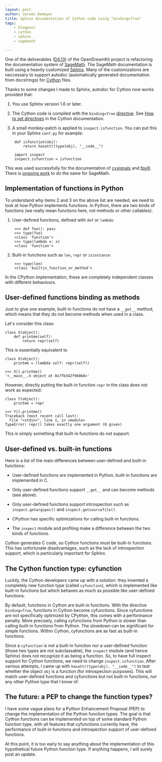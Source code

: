 ```yaml
---
layout: post
author: Jeroen Demeyer
title: Sphinx documentation of Cython code using "binding=True"
tags:
    - blogpost
    - cython
    - sphinx
    - sagemath

---
```


One of the deliverables ([D4.13](https://github.com/OpenDreamKit/OpenDreamKit/issues/87))
of the OpenDreamKit project is refactoring the documentation system of [SageMath](http://www.sagemath.org/).
The SageMath documentation is built using a heavily customized [Sphinx](http://www.sphinx-doc.org/en/stable/).
Many of the customizations are neccessary to support autodoc
(automatically generated documentation from docstrings) for [Cython](http://cython.org/) files.

Thanks to some changes I made to Sphinx, autodoc for Cython now works provided that:

1. You use Sphinx version 1.6 or later.

2. The Cython code is compiled with the ``binding=True``
   [directive](http://cython.readthedocs.io/en/latest/src/reference/compilation.html#compiler-directives).
   See [How to set directives](http://cython.readthedocs.io/en/latest/src/reference/compilation.html#how-to-set-directives)
   in the Cython documentation.

3. A small monkey-patch is applied to ``inspect.isfunction``.
   You can put this in your Sphinx ``conf.py`` for example:

        def isfunction(obj):
            return hasattr(type(obj), "__code__")

        import inspect
        inspect.isfunction = isfunction

This was used successfully for the documentation of
[cysignals](http://cysignals.readthedocs.io/en/latest/)
and [fpylll](http://fpylll.readthedocs.io/en/latest/).
There is [ongoing work](https://trac.sagemath.org/ticket/22747) to do the same for SageMath.

## Implementation of functions in Python ##

To understand why items 2 and 3 on the above list are needed,
we need to look at how Python implements functions.
In Python, there are two kinds of functions
(we really mean functions here, not methods or other callables):

1. User-defined functions, defined with ``def`` or ``lambda``:

        >>> def foo(): pass
        >>> type(foo)
        <class 'function'>
        >>> type(lambda x: x)
        <class 'function'>

2. Built-in functions such as ``len``, ``repr`` or ``isinstance``:

        >>> type(len)
        <class 'builtin_function_or_method'>

In the CPython implementation, these are completely independent classes
with different behaviours.

## User-defined functions binding as methods ##

Just to give one example, built-in functions do not have a
``__get__`` method, which means that they do not become methods when used in a class.

Let's consider this class:

    class X(object):
        def printme(self):
            return repr(self)

This is essentially equivalent to

    class X(object):
        printme = (lambda self: repr(self))

    >>> X().printme()
    '<__main__.X object at 0x7fb342f960b8>'

However, directly putting the built-in function ``repr`` in the class
does not work as expected:

    class Y(object):
        printme = repr

    >>> Y().printme()
    Traceback (most recent call last):
      File "<stdin>", line 1, in <module>
    TypeError: repr() takes exactly one argument (0 given)

This is simply something that built-in functions do not support.

## User-defined vs. built-in functions ##

Here is a list of the main differences between user-defined and built-in functions:

* User-defined functions are implemented in Python,
  built-in functions are implemented in C.

* Only user-defined functions support ``__get__`` and can become methods
  (see above).

* Only user-defined functions support introspection such as
  ``inspect.getargspec()`` and ``inspect.getsourcefile()``.

* CPython has specific optimizations for calling built-in functions.

* The ``inspect`` module and profiling make
  a difference between the two kinds of functions.

Cython generates C code, so Cython functions must be built-in functions.
This has unfortunate disadvantages, such as the lack of introspection support,
which is particularly important for Sphinx.

## The Cython function type: cyfunction ##

Luckily, the Cython developers came up with a solution:
they invented a completely new function type (called ``cyfunction``),
which is implemented like built-in functions
but which behaves as much as possible like user-defined functions.

By default, functions in Cython are built-in functions.
With the directive ``binding=True``, functions in Cython become cyfunctions.
Since cyfunctions are not specifically optimized by CPython,
this comes with a performance penalty.
More precisely, calling cyfunctions from Python is slower than
calling built-in functions from Python.
The slowdown can be significant for simple functions.
Within Cython, cyfunctions are as fast as built-in functions.

Since a ``cyfunction`` is not a built-in function
nor a user-defined function (those two types are not subclassable),
the ``inspect`` module (and hence Sphinx) does not recognize it as being a function.
So, to have full inspect support for Cython functions,
we need to change ``inspect.isfunction``.
After various attempts, I came up with ``hasattr(type(obj), "__code__")``
to test whether the object ``obj`` is a function (for introspection purposes).
This will match user-defined functions and cyfunctions
but not built-in functions, nor any other Python type that I know of.

## The future: a PEP to change the function types? ##

I have some vague plans for a Python Enhancement Proposal (PEP)
to change the implementation of the Python function types.
The goal is that Cython functions can be implemented
on top of some standard Python function type,
with all features that cyfunctions currently have,
the performance of built-in functions
and introspection support of user-defined functions.

At this point, it is too early to say anything about the implementation
of this hypothetical future Python function type.
If anything happens, I will surely post an update.

